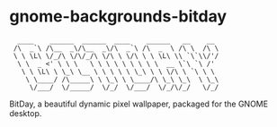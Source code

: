 # gnome-backgrounds-bitday

      ____    ______  ______  ____    ______   __    __ 
     /\  _`\ /\__  _\/\__  _\/\  _`\ /\  _  \ /\ \  /\ \
     \ \ \L\ \/_/\ \/\/_/\ \/\ \ \/\ \ \ \L\ \\ `\`\\/'/
      \ \  _ <' \ \ \   \ \ \ \ \ \ \ \ \  __ \`\ `\ /' 
       \ \ \L\ \ \_\ \__ \ \ \ \ \ \_\ \ \ \/\ \ `\ \ \ 
        \ \____/ /\_____\ \ \_\ \ \____/\ \_\ \_\  \ \_\
         \/___/  \/_____/  \/_/  \/___/  \/_/\/_/   \/_/

BitDay, a beautiful dynamic pixel wallpaper, packaged for the GNOME desktop.
